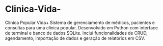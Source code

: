 # Clinica-Vida-
Clínica Popular Vida+ Sistema de gerenciamento de médicos, pacientes e consultas para uma clínica popular. Desenvolvido em Python com interface de terminal e banco de dados SQLite. Inclui funcionalidades de CRUD, agendamento, importação de dados e geração de relatórios em CSV.
